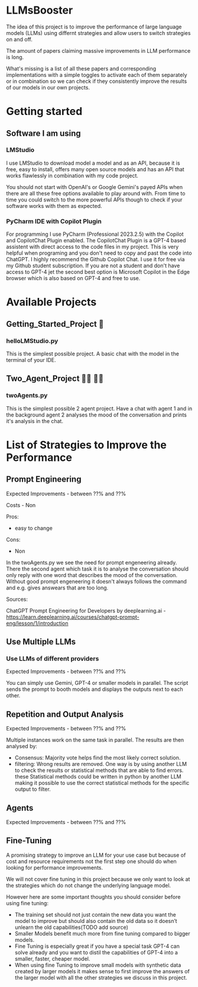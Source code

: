 # LLMsBooster

The idea of this project is to improve the performance of large language models (LLMs) using differnt strategies and allow users to switch strategies on and off.

The amount of papers claiming massive improvements in LLM performance is long.

What's missing is a list of all these papers and corresponding implementations with a simple toggles to activate each of them separately or in combination so we can check if they consistently improve the results of our models in our own projects.

# Getting started 

## Software I am using

### LMStudio
I use LMStudio to download model a model and as an API, because it is free, easy to install, offers many open source models and has an API that works flawlessly in combination with my code project.

You should not start with OpenAI's or Google Gemini's payed APIs when there are all these free options available to play around with. 
From time to time you could switch to the more powerful APIs though to check if your software works with them as expected.

### PyCharm IDE with Copilot Plugin
For programming I use PyCharm (Professional 2023.2.5) with the Copilot and CopilotChat Plugin enabled. The CopilotChat Plugin is a GPT-4 based assistent with direct access to the code files in my project. This is very helpful when programing and you don't need to copy and past the code into ChatGPT. I highly recommend the Github Copilot Chat. I use it for free via my Github student subscription. If you are not a student and don't have access to GPT-4 jet the second best option is Microsoft Copilot in the Edge browser which is also based on GPT-4 and free to use.

# Available Projects

## Getting_Started_Project 👶

### helloLMStudio.py 
This is the simplest possible project. A basic chat with the model in the terminal of your IDE. 

## Two_Agent_Project 🦾🤖 🦾🤖

### twoAgents.py
This is the simplest possible 2 agent project. Have a chat with agent 1 and in the background agent 2 analyses the mood of the conversation and prints it's analysis in the chat. 

# List of Strategies to Improve the Performance

## Prompt Engineering

Expected Improvements - between ??% and ??%

Costs - Non

Pros:
- easy to change

Cons:
- Non

In the twoAgents.py we see the need for prompt engeneering already. There the second agent which task it is to analyse the conversation should only reply with one word that describes the mood of the conversation. Without good prompt engeneering it doesn't always follows the command and e.g. gives answears that are too long.

Sources:

ChatGPT Prompt Engineering for Developers by deeplearning.ai - https://learn.deeplearning.ai/courses/chatgpt-prompt-eng/lesson/1/introduction

## Use Multiple LLMs

### Use LLMs of different providers

Expected Improvements - between ??% and ??%

You can simply use Gemini, GPT-4 or smaller models in parallel. The script sends the prompt to booth models and displays the outputs next to each other.

## Repetition and Output Analysis

Expected Improvements - between ??% and ??%

Multiple instances work on the same task in parallel. The results are then analysed by:

- Consensus: Majority vote helps find the most likely correct solution.
- filtering: Wrong results are removed. One way is by using another LLM to check the results or statistical methods that are able to find errors. these Statistical methods could be written in python by another LLM making it possible to use the correct statistical methods for the specific output to filter.



## Agents

Expected Improvements - between ??% and ??%


## Fine-Tuning

A promising strategy to improve an LLM for your use case but because of cost and resource requirements not the first step one should do when looking for performance improvements.

We will not cover fine tuning in this project because we only want to look at the strategies which do not change the underlying language model.

However here are some important thoughts you should consider before using fine tuning:
- The training set should not just contain the new data you want the model to improve but should also contain the old data so it doesn’t unlearn the old capabilities(TODO add source)
- Smaller Models benefit much more from fine tuning compared to bigger models.
- Fine Tuning is especially great if you have a special task GPT-4 can solve already and you want to distil the capabilities of GPT-4 into a smaller, faster, cheaper model.
- When using fine Tuning to improve small models with synthetic data created by larger models it makes sense to first improve the answers of the larger model with all the other strategies we discuss in this project.




